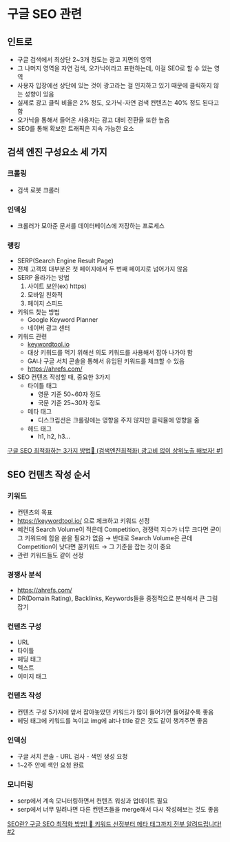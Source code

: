 # 구글 SEO 관련

## 인트로

- 구글 검색에서 최상단 2~3개 정도는 광고 지면의 영역
- 그 나머지 영역을 자연 검색, 오가닉이라고 표현하는데, 이걸 SEO로 할 수 있는 영역
- 사용자 입장에선 상단에 있는 것이 광고라는 걸 인지하고 있기 때문에 클릭하지 않는 성향이 있음
- 실제로 광고 클릭 비율은 2% 정도, 오가닉-자연 검색 컨텐츠는 40% 정도 된다고 함
- 오가닉을 통해서 들어온 사용자는 광고 대비 전환율 또한 높음
- SEO를 통해 확보한 트래픽은 지속 가능한 요소

## 검색 엔진 구성요소 세 가지

### 크롤링

- 검색 로봇 크롤러

### 인덱싱

- 크롤러가 모아준 문서를 데이터베이스에 저장하는 프로세스

### 랭킹

- SERP(Search Engine Result Page)
- 전체 고객의 대부분은 첫 페이지에서 두 번째 페이지로 넘어가지 않음
- SERP 올라가는 방법
  1. 사이트 보안(ex) https)
  2. 모바일 친화적
  3. 페이지 스피드
- 키워드 찾는 방법
  - Google Keyword Planner
  - 네이버 광고 센터
- 키워드 관련
  - [keywordtool.io](http://keywordtool.io/)
  - 대상 키워드를 먹기 위해선 의도 키워드를 사용해서 잡아 나가야 함
  - GA나 구글 서치 콘솔을 통해서 유입된 키워드를 체크할 수 있음
  - https://ahrefs.com/
- SEO 컨텐츠 작성할 때, 중요한 3가지
  - 타이틀 태그
    - 영문 기준 50~60자 정도
    - 국문 기준 25~30자 정도
  - 메타 태그
    - 디스크립션은 크롤링에는 영향을 주지 않지만 클릭율에 영향을 줌
  - 헤드 태그
    - h1, h2, h3…

[구글 SEO 최적화하는 3가지 방법🤟 (검색엔진최적화) 광고비 없이 상위노출 해보자! #1](https://www.youtube.com/watch?v=5evFsqf7NHE)

## SEO 컨텐츠 작성 순서

### 키워드

- 컨텐츠의 목표
- https://keywordtool.io/ 으로 체크하고 키워드 선정
- 예컨대 Search Volume이 적은데 Competition, 경쟁력 지수가 너무 크다면 굳이 그 키워드에 힘을 쏟을 필요가 없음 → 반대로 Search Volume은 큰데 Competition이 낮다면 꿀키워드 → 그 기준을 잡는 것이 중요
- 관련 키워드들도 같이 선정

### 경쟁사 분석

- https://ahrefs.com/
- DR(Domain Rating), Backlinks, Keywords들을 중점적으로 분석해서 큰 그림 잡기

### 컨텐츠 구성

- URL
- 타이틀
- 헤딩 태그
- 텍스트
- 이미지 태그

### 컨텐츠 작성

- 컨텐츠 구성 5가지에 앞서 잡아놓았던 키워드가 많이 들어가면 들어갈수록 좋음
- 헤딩 태그에 키워드를 녹이고 img에 alt나 title 같은 것도 같이 챙겨주면 좋음

### 인덱싱

- 구글 서치 콘솔 - URL 검사 - 색인 생성 요청
- 1~2주 안에 색인 요청 완료

### 모니터링

- serp에서 계속 모니터링하면서 컨텐츠 워싱과 업데이트 필요
- serp에서 너무 밀려나면 다른 컨텐츠들을 merge해서 다시 작성해보는 것도 좋음

[SEO란? 구글 SEO 최적화 방법! 🤟 키워드 선정부터 메타 태그까지 전부 알려드립니다! #2](https://www.youtube.com/watch?v=zd6d4kuNJA8)
